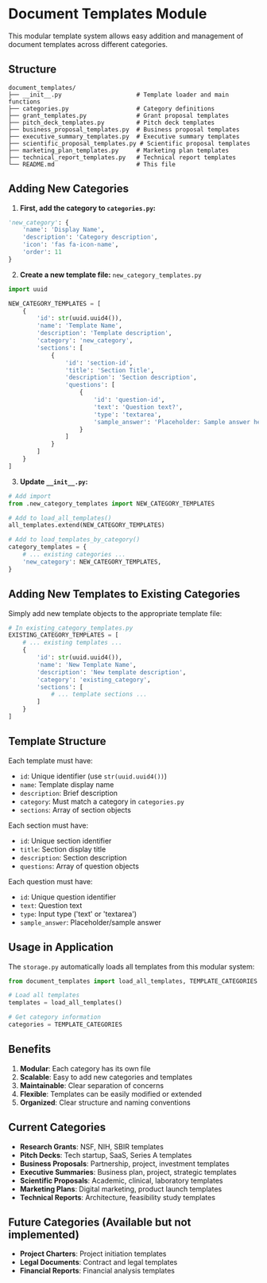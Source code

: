 # Document Templates Module

This modular template system allows easy addition and management of document templates across different categories.

## Structure

```
document_templates/
├── __init__.py                     # Template loader and main functions
├── categories.py                   # Category definitions
├── grant_templates.py              # Grant proposal templates
├── pitch_deck_templates.py         # Pitch deck templates
├── business_proposal_templates.py  # Business proposal templates
├── executive_summary_templates.py  # Executive summary templates
├── scientific_proposal_templates.py # Scientific proposal templates
├── marketing_plan_templates.py     # Marketing plan templates
├── technical_report_templates.py   # Technical report templates
└── README.md                       # This file
```

## Adding New Categories

1. **First, add the category to `categories.py`:**

```python
'new_category': {
    'name': 'Display Name',
    'description': 'Category description',
    'icon': 'fas fa-icon-name',
    'order': 11
}
```

2. **Create a new template file:** `new_category_templates.py`

```python
import uuid

NEW_CATEGORY_TEMPLATES = [
    {
        'id': str(uuid.uuid4()),
        'name': 'Template Name',
        'description': 'Template description',
        'category': 'new_category',
        'sections': [
            {
                'id': 'section-id',
                'title': 'Section Title',
                'description': 'Section description',
                'questions': [
                    {
                        'id': 'question-id',
                        'text': 'Question text?',
                        'type': 'textarea',
                        'sample_answer': 'Placeholder: Sample answer here'
                    }
                ]
            }
        ]
    }
]
```

3. **Update `__init__.py`:**

```python
# Add import
from .new_category_templates import NEW_CATEGORY_TEMPLATES

# Add to load_all_templates()
all_templates.extend(NEW_CATEGORY_TEMPLATES)

# Add to load_templates_by_category()
category_templates = {
    # ... existing categories ...
    'new_category': NEW_CATEGORY_TEMPLATES,
}
```

## Adding New Templates to Existing Categories

Simply add new template objects to the appropriate template file:

```python
# In existing_category_templates.py
EXISTING_CATEGORY_TEMPLATES = [
    # ... existing templates ...
    {
        'id': str(uuid.uuid4()),
        'name': 'New Template Name',
        'description': 'New template description',
        'category': 'existing_category',
        'sections': [
            # ... template sections ...
        ]
    }
]
```

## Template Structure

Each template must have:

* `id`: Unique identifier (use `str(uuid.uuid4())`)
* `name`: Template display name
* `description`: Brief description
* `category`: Must match a category in `categories.py`
* `sections`: Array of section objects

Each section must have:

* `id`: Unique section identifier
* `title`: Section display title
* `description`: Section description
* `questions`: Array of question objects

Each question must have:

* `id`: Unique question identifier
* `text`: Question text
* `type`: Input type ('text' or 'textarea')
* `sample_answer`: Placeholder/sample answer

## Usage in Application

The `storage.py` automatically loads all templates from this modular system:

```python
from document_templates import load_all_templates, TEMPLATE_CATEGORIES

# Load all templates
templates = load_all_templates()

# Get category information
categories = TEMPLATE_CATEGORIES
```

## Benefits

1. **Modular**: Each category has its own file
2. **Scalable**: Easy to add new categories and templates
3. **Maintainable**: Clear separation of concerns
4. **Flexible**: Templates can be easily modified or extended
5. **Organized**: Clear structure and naming conventions

## Current Categories

* **Research Grants**: NSF, NIH, SBIR templates
* **Pitch Decks**: Tech startup, SaaS, Series A templates
* **Business Proposals**: Partnership, project, investment templates
* **Executive Summaries**: Business plan, project, strategic templates
* **Scientific Proposals**: Academic, clinical, laboratory templates
* **Marketing Plans**: Digital marketing, product launch templates
* **Technical Reports**: Architecture, feasibility study templates

## Future Categories (Available but not implemented)

* **Project Charters**: Project initiation templates
* **Legal Documents**: Contract and legal templates
* **Financial Reports**: Financial analysis templates
